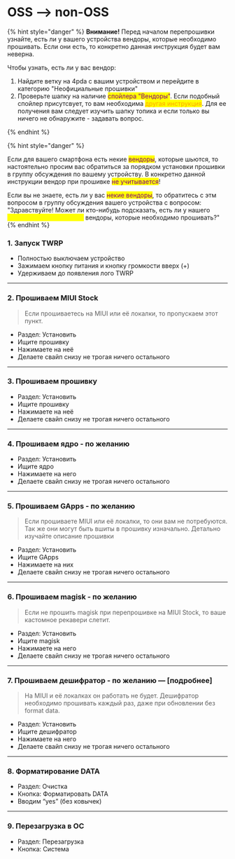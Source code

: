 # OSS --> non-OSS

{% hint style="danger" %}
**Внимание!** Перед началом перепрошивки узнайте, есть ли у вашего устройства вендоры, которые необходимо прошивать. Если они есть, то конкретно данная инструкция будет вам неверна.



Чтобы узнать, есть ли у вас вендор:

1. Найдите ветку на 4pda с вашим устройством и перейдите в категорию "Неофициальные прошивки"
2. Проверьте шапку на наличие <mark style="color:purple;">спойлера "Вендоры"</mark>. Если подобный спойлер присутсвует, то вам необходима <mark style="color:orange;">другая инструкция</mark>. Для ее получения вам следует изучить шапку топика и если только вы ничего не обнаружите - задавать вопрос.


{% endhint %}



{% hint style="danger" %}


Если для вашего смартфона есть некие <mark style="color:purple;">вендоры</mark>, которые шьются, то настоятельно просим вас обратиться за порядком установки прошивки в группу обсуждения по вашему устройству. В конкретно данной инструкции вендор при прошивке <mark style="color:purple;">не учитывается</mark>!&#x20;

Если вы не знаете, есть ли у вас <mark style="color:purple;">некие вендоры</mark>, то обратитесь с этм вопросом в группу обсуждения вашего устройства с вопросом: "Здравствуйте! Может ли кто-нибудь подсказать, есть ли у нашего <mark style="color:yellow;">"МОДЕЛЬ УСТРОЙСТВА"</mark> вендоры, которые необходимо прошивать?"
{% endhint %}

### **1. Запуск TWRP**

* Полностью выключаем устройство
* Зажимаем кнопку питания и кнопку громкости вверх (+)
* Удерживаем до появления лого TWRP

***

### **2. Прошиваем MIUI Stock**

> Если прошиваетесь на MIUI или её локалки, то пропускаем этот пункт.

* Раздел: Установить
* Ищите прошивку
* Нажимаете на неё
* Делаете свайп снизу не трогая ничего остального

***

### **3. Прошиваем прошивку**

* Раздел: Установить
* Ищите прошивку
* Нажимаете на неё
* Делаете свайп снизу не трогая ничего остального

***

### **4. Прошиваем ядро - по желанию**

* Раздел: Установить
* Ищите ядро
* Нажимаете на него
* Делаете свайп снизу не трогая ничего остального

***

### **5. Прошиваем GApps - по желанию**

> Если прошиваете MIUI или её локалки, то они вам не потребуются. Так же они могут быть вшиты в прошивку изначально. Детально изучайте описание прошивки

* Раздел: Установить
* Ищите GApps
* Нажимаете на них
* Делаете свайп снизу не трогая ничего остального

***

### **6. Прошиваем magisk - по желанию**

> Если не прошить magisk при перепрошивке на MIUI Stock, то ваше кастомное рекавери слетит.

* Раздел: Установить
* Ищите magisk
* Нажимаете на него
* Делаете свайп снизу не трогая ничего остального

***

### **7. Прошиваем дешифратор - по желанию** — \[подробнее]

> На MIUI и её локалках он работать не будет. Дешифратор необходимо прошивать каждый раз, даже при обновлении без format data.

* Раздел: Установить
* Ищите дешифратор
* Нажимаете на него
* Делаете свайп снизу не трогая ничего остального

***

### **8. Форматирование DATA**

* Раздел: Очистка
* Кнопка: Форматировать DATA
* Вводим “yes” (без ковычек)

***

### **9. Перезагрузка в OC**

* Раздел: Перезагрузка
* Кнопка: Система
